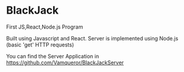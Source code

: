 # BlackJack

First JS,React,Node.js Program

Built using Javascript and React.
Server is implemented using Node.js (basic 'get' HTTP requests)

You can find the Server Application in https://github.com/Vamqueror/BlackJackServer
